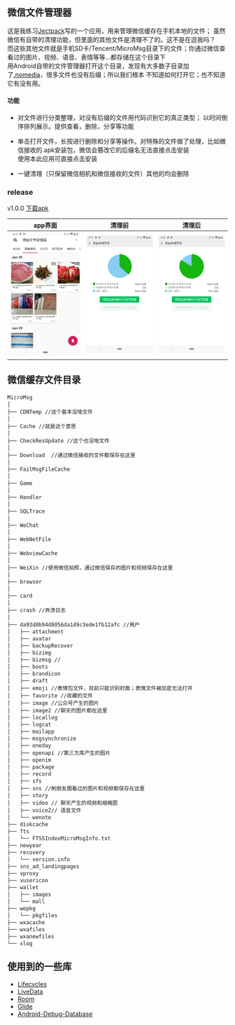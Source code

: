 
## 微信文件管理器


这是我练习[Jectpack](https://developer.android.com/jetpack)写的一个应用，用来管理微信缓存在手机本地的文件；
虽然微信有自带的清理功能，但里面的其他文件是清理不了的。这不是在逗我吗？  
而这些其他文件就是手机SD卡/Tencent/MicroMsg目录下的文件；你通过微信查看过的图片、视频、语音、表情等等...都存储在这个目录下  
用Android自带的文件管理器打开这个目录，发现有大多数子目录加了[.nomedia](https://zmywly8866.github.io/2016/05/05/android-disable-mediascanner-folders.html)，很多文件也没有后缀；所以我们根本
不知道如何打开它；也不知道它有没有用。 

#### 功能

* 对文件进行分类整理，对没有后缀的文件用代码识别它的真正类型； 以时间倒序排列展示。提供查看，删除，分享等功能  
* 单击打开文件，长按进行删除和分享等操作。对特殊的文件做了处理，比如微信接收的.apk安装包，微信会篡改它的后缀名无法直接点击安装  
使用本此应用可直接点击安装

* 一键清理（只保留微信相机和微信接收的文件）其他的均会删除

### release
v1.0.0
[下载apk](https://www.pgyer.com/gRvc)


| app界面  | 清理前 | 清理后 |
| --------| ------ | ----- |
| ![](image/Screenshot_20190702-151047.png) | ![](image/Screenshot_20190702-151144.png) | ![](image/Screenshot_20190702-152408.png)|


## 微信缓存文件目录


```
MicroMsg
│
├── CDNTemp //这个基本没啥文件
│
├── Cache //就是这个意思
│
├── CheckResUpdate //这个也没啥文件
│
├── Download  //通过微信接收的文件都保存在这里
│
├── FailMsgFileCache
│  
├── Game  
│  
├── Handler
│   
├── SQLTrace
│   
├── WeChat
│
├── WebNetFile   
│   
├── WebviewCache
│  
├── WeiXin //使用微信拍照，通过微信保存的图片和视频保存在这里
│
├── browser
│  
├── card
│  
├── crash //奔溃日志
│
├── da93d8b94d8056da1d9c3ede1fb12afc //用户
│   ├── attachment 
│   ├── avatar
│   ├── backupRecover
│   ├── bizimg
│   ├── bizmsg //
│   ├── boots
│   ├── brandicon
│   ├── draft
│   ├── emoji //表情包文件，目前只能识别封面；表情文件被加密无法打开
│   ├── favorite //收藏的文件
│   ├── image //公众号产生的图片
│   ├── image2 //聊天的图片都在这里
│   ├── locallog
│   ├── logcat
│   ├── mailapp
│   ├── msgsynchronize
│   ├── oneday
│   ├── openapi //第三方库产生的图片
│   ├── openim
│   ├── package
│   ├── record
│   ├── sfs 
│   ├── sns //刷朋友圈看过的图片和视频都保存在这里
│   ├── story
│   ├── video // 聊天产生的视频和缩略图
│   ├── voice2// 语音文件
│   └── wenote
├── diskcache
├── fts
│   └── FTS5IndexMicroMsgInfo.txt
├── newyear
├── recovery
│   └── version.info
├── sns_ad_landingpages
├── vproxy
├── vusericon
├── wallet 
│   ├── images
│   └── mall
├── wepkg
│   └── pkgfiles
├── wxacache
├── wxafiles
├── wxanewfiles
└── xlog

```

## 使用到的一些库

* [Lifecycles](https://developer.android.com/topic/libraries/architecture/lifecycle)
* [LiveData](https://developer.android.com/topic/libraries/architecture/livedata)
* [Room](https://developer.android.com/topic/libraries/architecture/room)
* [Glide](https://github.com/bumptech/glide)
* [Android-Debug-Database](https://github.com/amitshekhariitbhu/Android-Debug-Database)

